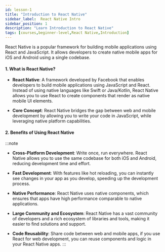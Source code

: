 ```yaml
---
id: lesson-1
title: "Introduction to React Native"
sidebar_label:  React Native Intro
sidebar_position: 1
description: "Learn Introduction to React Native"
tags: [courses,beginner-level,React Native,Introduction]
--- 
```

   

React Native is a popular framework for building mobile applications using React and JavaScript. It allows developers to create native mobile apps for iOS and Android using a single codebase.

#### 1. What is React Native?

- **React Native**: A framework developed by Facebook that enables developers to build mobile applications using JavaScript and React. Instead of using native languages like Swift or Java/Kotlin, React Native allows you to use React to create components that render as native mobile UI elements.

- **Core Concept**: React Native bridges the gap between web and mobile development by allowing you to write your code in JavaScript, while leveraging native platform capabilities.

#### 2. Benefits of Using React Native
   :::note
- **Cross-Platform Development**: Write once, run everywhere. React Native allows you to use the same codebase for both iOS and Android, reducing development time and effort.
  
- **Fast Development**: With features like hot reloading, you can instantly see changes in your app as you develop, speeding up the development process.

- **Native Performance**: React Native uses native components, which ensures that apps have high performance comparable to native applications.

- **Large Community and Ecosystem**: React Native has a vast community of developers and a rich ecosystem of libraries and tools, making it easier to find solutions and support.

- **Code Reusability**: Share code between web and mobile apps, if you use React for web development, you can reuse components and logic in your React Native apps.
:::
